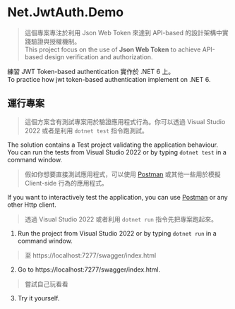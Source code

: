 # Net.JwtAuth.Demo

> 這個專案專注於利用 Json Web Token 來達到 API-based 的設計架構中實踐驗證與授權機制。  
> This project focus on the use of **Json Web Token** to achieve API-based design verification and authorization.

練習 JWT Token-based authentication 實作於 .NET 6 上。  
To practice how jwt token-based authentication implement on .NET 6.

## 運行專案

> 這個方案含有測試專案用於驗證應用程式行為。你可以透過 Visual Studio 2022 或者是利用 `dotnet test` 指令跑測試。

The solution contains a Test project validating the application behaviour. You can run the tests from Visual Studio 2022 or by typing `dotnet test` in a command window.

> 假如你想要直接測試應用程式，可以使用 [Postman](https://www.getpostman.com/) 或其他一些用於模擬 Client-side 行為的應用程式。

If you want to interactively test the application, you can use [Postman](https://www.getpostman.com/) or any other Http client.

> 透過 Visual Studio 2022 或者利用 `dotnet run` 指令先把專案跑起來。

1. Run the project from Visual Studio 2022 or by typing `dotnet run` in a command window.

> 至 https://localhost:7277/swagger/index.html

2. Go to https://localhost:7277/swagger/index.html.

> 嘗試自己玩看看

3. Try it yourself.
